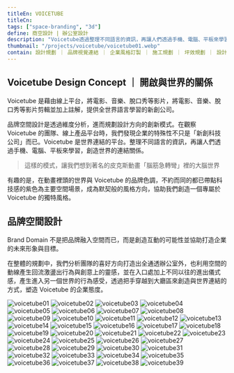 ```yaml
---
titleEn: VOICETUBE
titleCn:
tags: ["space-branding", "3d"]
define: 商空設計 | 辦公室設計
description: "Voicetube透過整理不同語言的資訊，再讓人們透過手機、電腦、平板來學習，創造世界的連結關係。有趣的是，在動畫裡頭的世界與Voicetube的品牌色調，不約而同的都已帶點科技感的紫色為主要空間場景，成為默契般的風格方向，協助我們創造一個專屬於Voicetube的獨特風格。"
thumbnail: "/projects/voicetube/voicetube01.webp"
contain: 設計規劃 ｜ 品牌視覺連結 ｜ 企業風格訂製 ｜ 施工規劃 ｜ 坪效規劃 ｜ 設計概念
---
```


<section>

## Voicetube Design Concept ｜ 開啟與世界的關係　

Voicetube 是藉由線上平台，將電影、音樂、脫口秀等影片，將電影、音樂、脫口秀等影片剪輯並加上註解，提供全世界語言學習的新創公司。

品牌空間設計是透過維度分析，進而規劃設計方向的創新模式。在觀察 Voicetube 的團隊、線上產品平台時，我們發現企業的特殊性不只是「新創科技公司」而已。Voicetube 是世界連結的平台。整理不同語言的資訊，再讓人們透過手機、電腦、平板來學習，創造世界的連結關係。

> 這樣的模式，讓我們想到著名的皮克斯動畫「腦筋急轉彎」裡的大腦世界

有趣的是，在動畫裡頭的世界與 Voicetube 的品牌色調，不約而同的都已帶點科技感的紫色為主要空間場景，成為默契般的風格方向，協助我們創造一個專屬於 Voicetube 的獨特風格。

</section>

<section>

## 品牌空間設計

Brand Domain 不是把品牌融入空間而已，而是創造互動的可能性並協助打造企業的未來形象與目標。

在整體的規劃中，我們分析團隊的喜好方向打造出全通透辦公室外，也利用空間的動線產生回流激盪出行為與創意上的靈感，並在入口處加上不同以往的進出儀式感，產生進入另一個世界的行為感受，透過把手穿越到大廳區來創造與世界連結的方式，塑造 Voicetube 的企業態度。

</section>

<section>

<img alt="voicetube01" data-src="/projects/voicetube/voicetube01.webp" />
<img alt="voicetube02" data-src="/projects/voicetube/voicetube02.webp" />
<img alt="voicetube03" data-src="/projects/voicetube/voicetube03.webp" />
<img alt="voicetube04" data-src="/projects/voicetube/voicetube04.webp" />
<img alt="voicetube05" data-src="/projects/voicetube/voicetube05.webp" />
<img alt="voicetube06" data-src="/projects/voicetube/voicetube06.webp" />
<img alt="voicetube07" data-src="/projects/voicetube/voicetube07.webp" />
<img alt="voicetube08" data-src="/projects/voicetube/voicetube08.webp" />
<img alt="voicetube09" data-src="/projects/voicetube/voicetube09.webp" />
<img alt="voicetube10" data-src="/projects/voicetube/voicetube10.webp" />
<img alt="voicetube11" data-src="/projects/voicetube/voicetube11.webp" />
<img alt="voicetube12" data-src="/projects/voicetube/voicetube12.webp" />
<img alt="voicetube13" data-src="/projects/voicetube/voicetube13.webp" />
<img alt="voicetube14" data-src="/projects/voicetube/voicetube14.webp" />
<img alt="voicetube15" data-src="/projects/voicetube/voicetube15.webp" />
<img alt="voicetube16" data-src="/projects/voicetube/voicetube16.webp" />
<img alt="voicetube17" data-src="/projects/voicetube/voicetube17.webp" />
<img alt="voicetube18" data-src="/projects/voicetube/voicetube18.webp" />
<img alt="voicetube19" data-src="/projects/voicetube/voicetube19.webp" />
<img alt="voicetube20" data-src="/projects/voicetube/voicetube20.webp" />
<img alt="voicetube21" data-src="/projects/voicetube/voicetube21.webp" />
<img alt="voicetube22" data-src="/projects/voicetube/voicetube22.webp" />
<img alt="voicetube23" data-src="/projects/voicetube/voicetube23.webp" />
<img alt="voicetube24" data-src="/projects/voicetube/voicetube24.webp" />
<img alt="voicetube25" data-src="/projects/voicetube/voicetube25.webp" />
<img alt="voicetube26" data-src="/projects/voicetube/voicetube26.webp" />
<img alt="voicetube27" data-src="/projects/voicetube/voicetube27.webp" />
<img alt="voicetube28" data-src="/projects/voicetube/voicetube28.webp" />
<img alt="voicetube29" data-src="/projects/voicetube/voicetube29.webp" />
<img alt="voicetube30" data-src="/projects/voicetube/voicetube30.webp" />
<img alt="voicetube31" data-src="/projects/voicetube/voicetube31.webp" />
<img alt="voicetube32" data-src="/projects/voicetube/voicetube32.webp" />
<img alt="voicetube33" data-src="/projects/voicetube/voicetube33.webp" />
<img alt="voicetube34" data-src="/projects/voicetube/voicetube34.webp" />
<img alt="voicetube35" data-src="/projects/voicetube/voicetube35.webp" />
<img alt="voicetube36" data-src="/projects/voicetube/voicetube36.webp" />
<img alt="voicetube37" data-src="/projects/voicetube/voicetube37.webp" />
<img alt="voicetube38" data-src="/projects/voicetube/voicetube38.webp" />
<img alt="voicetube39" data-src="/projects/voicetube/voicetube39.webp" />

</section>
